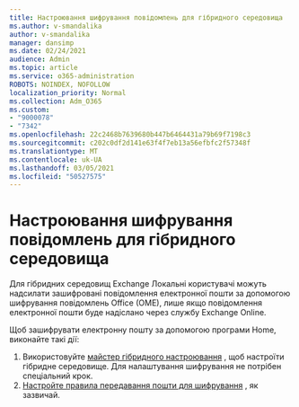 ```yaml
---
title: Настроювання шифрування повідомлень для гібридного середовища
ms.author: v-smandalika
author: v-smandalika
manager: dansimp
ms.date: 02/24/2021
audience: Admin
ms.topic: article
ms.service: o365-administration
ROBOTS: NOINDEX, NOFOLLOW
localization_priority: Normal
ms.collection: Adm_O365
ms.custom:
- "9000078"
- "7342"
ms.openlocfilehash: 22c2468b7639680b447b6464431a79b69f7198c3
ms.sourcegitcommit: c202c0df2d141e63f4f7eb13a56efbfc2f57348f
ms.translationtype: MT
ms.contentlocale: uk-UA
ms.lasthandoff: 03/05/2021
ms.locfileid: "50527575"
---
```

# <a name="configure-message-encryption-for-a-hybrid-environment"></a>Настроювання шифрування повідомлень для гібридного середовища

Для гібридних середовищ Exchange Локальні користувачі можуть надсилати зашифровані повідомлення електронної пошти за допомогою шифрування повідомлень Office (OME), лише якщо повідомлення електронної пошти буде надіслано через службу Exchange Online.

Щоб зашифрувати електронну пошту за допомогою програми Home, виконайте такі дії:

1. Використовуйте [майстер гібридного настроювання](https://docs.microsoft.com/Exchange/hybrid-configuration-wizard) , щоб настроїти гібридне середовище. Для налаштування шифрування не потрібен спеціальний крок.
2. [Настройте правила передавання пошти для шифрування](https://docs.microsoft.com/microsoft-365/compliance/define-mail-flow-rules-to-encrypt-email) , як зазвичай.


